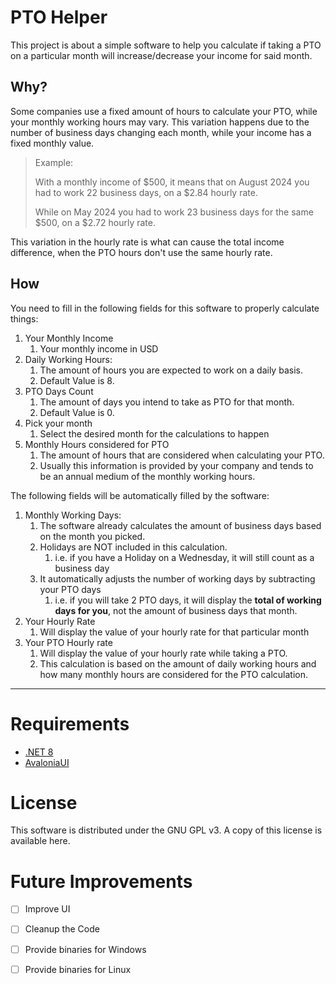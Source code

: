 # PTO Helper

This project is about a simple software to help you calculate if taking a PTO on a particular month will increase/decrease 
your income for said month.

## Why?

Some companies use a fixed amount of hours to calculate your PTO, while your monthly working hours may vary.
This variation happens due to the number of business days changing each month, while your income has a fixed monthly value.

> Example:
> 
> With a monthly income of \$500, it means that on August 2024 you had to work 22 business days, on a \$2.84 hourly rate.
> 
> While on May 2024 you had to work 23 business days for the same \$500, on a \$2.72 hourly rate.
 
This variation in the hourly rate is what can cause the total income difference, when the PTO hours don't use the same 
hourly rate.

## How

You need to fill in the following fields for this software to properly calculate things:

1. Your Monthly Income 
   1. Your monthly income in USD
2. Daily Working Hours: 
   1. The amount of hours you are expected to work on a daily basis.
   2. Default Value is 8.
3. PTO Days Count
   1. The amount of days you intend to take as PTO for that month.
   2. Default Value is 0.
4. Pick your month
   1. Select the desired month for the calculations to happen
5. Monthly Hours considered for PTO
   1. The amount of hours that are considered when calculating your PTO. 
   2. Usually this information is provided by your company and tends to be an annual medium of the monthly working hours.

The following fields will be automatically filled by the software:

1. Monthly Working Days:
   1. The software already calculates the amount of business days based on the month you picked.
   2. Holidays are NOT included in this calculation. 
      1. i.e. if you have a Holiday on a Wednesday, it will still count as a business day
   3. It automatically adjusts the number of working days by subtracting your PTO days
      1. i.e. if you will take 2 PTO days, it will display the **total of working days for you**, not the amount of business days that month.
2. Your Hourly Rate
   1. Will display the value of your hourly rate for that particular month
3. Your PTO Hourly rate
   1. Will display the value of your hourly rate while taking a PTO.
   2. This calculation is based on the amount of daily working hours and how many monthly hours are considered for the PTO calculation.

---

# Requirements

* [.NET 8](https://dotnet.microsoft.com/en-us/download/dotnet/8.0)
* [AvaloniaUI](https://avaloniaui.net/)

# License

This software is distributed under the GNU GPL v3. A copy of this license is available here.

# Future Improvements

- [ ] Improve UI
- [ ] Cleanup the Code
- [ ] Provide binaries for Windows
- [ ] Provide binaries for Linux

